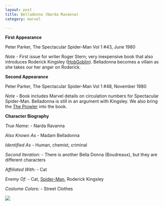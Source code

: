 ```yaml
---
layout: post
title: Belladonna (Narda Ravanna)
category: marvel

---
```


**First Appearance**

Peter Parker, The Spectacular Spider-Man Vol 1 #43, June 1980

*Note* - First issue for writer Roger Stern; very inexpensive book that also introduces Roderick Kingsley (<a href="http://comicfirsts.com/hobgoblin.html">HobGoblin</a>).  Belladonna becomes a villain as she takes our her anger on Roderick.

**Second Appearance**

Peter Parker, The Spectacular Spider-Man Vol 1 #48, November 1980

*Note* - Book includes Marvel details on circulation numbers for Spectacular Spider-Man.  Belladonna is still in an argument with Kingsley.  We also bring the <a href="http://comicfirsts.com/the-prowler.html">The Prowler</a> into the book.

**Character Biography**

*True Name:* - Narda Ravanna

*Also Known As* - Madam Belladonna

*Identified As* - Human, chemist, criminal

*Second Iteration:* - There is another Bella Donna (Boudreaux), but they are different characters

*Affiliated With:* - Cat

*Enemy Of:* - Cat, <a href="http://comicfirsts.com/spider-man.html">Spider-Man</a>, Roderick Kingsley

*Costume Colors:* - Street Clothes

<img src="http://comicfirsts.com/images/marvel/spectacular-spider-man-issue-43.jpg">
